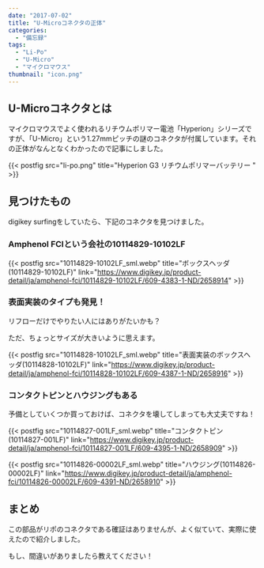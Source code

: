 ```yaml
---
date: "2017-07-02"
title: "U-Microコネクタの正体"
categories:
  - "備忘録"
tags:
  - "Li-Po"
  - "U-Micro"
  - "マイクロマウス"
thumbnail: "icon.png"
---
```


## U-Microコネクタとは

マイクロマウスでよく使われるリチウムポリマー電池「Hyperion」シリーズですが、「U-Micro」という1.27mmピッチの謎のコネクタが付属しています。それの正体がなんとなくわかったので記事にしました。

<!--more-->

{{< postfig src="li-po.png" title="Hyperion G3 リチウムポリマーバッテリー " >}}


## 見つけたもの

digikey surfingをしていたら、下記のコネクタを見つけました。

### Amphenol FCIという会社の10114829-10102LF

{{< postfig src="10114829-10102LF_sml.webp" title="ボックスヘッダ(10114829-10102LF)" link="https://www.digikey.jp/product-detail/ja/amphenol-fci/10114829-10102LF/609-4383-1-ND/2658914" >}}

### 表面実装のタイプも発見！

リフローだけでやりたい人にはありがたいかも？

ただ、ちょっとサイズが大きいように思えます。

{{< postfig src="10114828-10102LF_sml.webp" title="表面実装のボックスヘッダ(10114828-10102LF)" link="https://www.digikey.jp/product-detail/ja/amphenol-fci/10114828-10102LF/609-4387-1-ND/2658916" >}}



### コンタクトピンとハウジングもある

予備としていくつか買っておけば、コネクタを壊してしまっても大丈夫ですね！

{{< postfig src="10114827-001LF_sml.webp" title="コンタクトピン(10114827-001LF)" link="https://www.digikey.jp/product-detail/ja/amphenol-fci/10114827-001LF/609-4395-1-ND/2658909" >}}

{{< postfig src="10114826-00002LF_sml.webp" title="ハウジング(10114826-00002LF)" link="https://www.digikey.jp/product-detail/ja/amphenol-fci/10114826-00002LF/609-4391-ND/2658910" >}}

## まとめ


この部品がリポのコネクタである確証はありませんが、よく似ていて、実際に使えたので紹介しました。

もし、間違いがありましたら教えてください！
